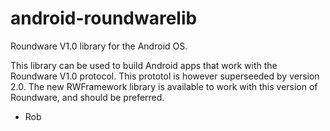 android-roundwarelib
====================

Roundware V1.0 library for the Android OS.

This library can be used to build Android apps that work with the Roundware V1.0 protocol. This prototol
is however superseeded by version 2.0. The new RWFramework library is available to work with this version
of Roundware, and should be preferred.

- Rob
